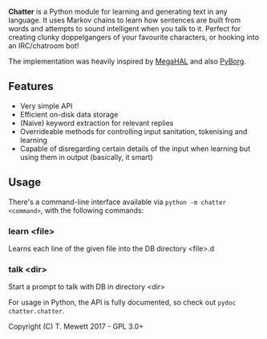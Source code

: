 **Chatter** is a Python module for learning and generating text in any language.
It uses Markov chains to learn how sentences are built from words and attempts to sound intelligent when you talk to it.
Perfect for creating clunky doppelgangers of your favourite characters, or hooking into an IRC/chatroom bot!

The implementation was heavily inspired by [MegaHAL][2] and also [PyBorg][1].

## Features

* Very simple API
* Efficient on-disk data storage
* (Naive) keyword extraction for relevant replies
* Overrideable methods for controlling input sanitation, tokenising and learning
* Capable of disregarding certain details of the input when learning but using them in output (basically, it smart)

## Usage

There's a command-line interface available via `python -m chatter <command>`, with the following commands:

### learn \<file>
Learns each line of the given file into the DB directory \<file>.d

### talk \<dir>
Start a prompt to talk with DB in directory \<dir>

For usage in Python, the API is fully documented, so check out `pydoc chatter.chatter`.

Copyright (C) T. Mewett 2017 - GPL 3.0+

[1]: https://github.com/bdrewery/PyBorg
[2]: https://github.com/kranzky/megahal

